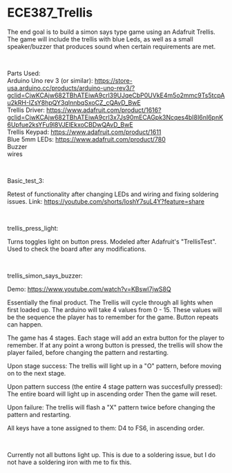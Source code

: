 # ECE387_Trellis

The end goal is to build a simon says type game using an Adafruit Trellis. The game will include the trellis with blue Leds, as well as a small speaker/buzzer that produces sound when certain requirements are met.

<br />


Parts Used:
<br />
Arduino Uno rev 3 (or similar): https://store-usa.arduino.cc/products/arduino-uno-rev3/?gclid=CjwKCAjw682TBhATEiwA9crl39UJqeCbP0UVkE4m5o2mmc9Ts5tcpAu2kRH-IZsY8hpQY3qInnbqSxoCZ_cQAvD_BwE
<br />
Trellis Driver: https://www.adafruit.com/product/1616?gclid=CjwKCAjw682TBhATEiwA9crl3x7Js90mECAGpk3Ncqes4bI8I6nI6pnK6Upfue2ksYFu9l8VJElEkxoCBDwQAvD_BwE
<br />
Trellis Keypad: https://www.adafruit.com/product/1611
<br />
Blue 5mm LEDs: https://www.adafruit.com/product/780
<br />
Buzzer
<br />
wires

<br />


Basic_test_3:

  Retest of functionality after changing LEDs and wiring and fixing soldering issues.
  Link: https://youtube.com/shorts/IoshY7suL4Y?feature=share
  
  <br />
  
  
trellis_press_light:

  Turns toggles light on button press. Modeled after Adafruit's "TrellisTest". Used to check the board after any modifications.
  
  <br />
  
  
trellis_simon_says_buzzer:
  
  Demo: https://www.youtube.com/watch?v=KBswI7jwS8Q
    
  Essentially the final product.
  The Trellis will cycle through all lights when first loaded up.
  The arduino will take 4 values from 0 - 15. These values will be the sequence the player has to remember for the game. Button repeats can happen.
  
  The game has 4 stages. Each stage will add an extra button for the player to remember. If at any point a wrong button is pressed, the trellis will show the player      failed, before changing the pattern and restarting.
  
  Upon stage success:
    The trellis will light up in a "O" pattern, before moving on to the next stage.
    
  Upon pattern success (the entire 4 stage pattern was succesfully pressed):
    The entire board will light up in ascending order
    Then the game will reset.
    
  Upon failure:
    The trellis will flash a "X" pattern twice before changing the pattern and restarting.
    
  All keys have a tone assigned to them:
    D4 to FS6, in ascending order.
    
  <br />
    
    
  Currently not all buttons light up.
  This is due to a soldering issue, but I do not have a soldering iron with me to fix this.
